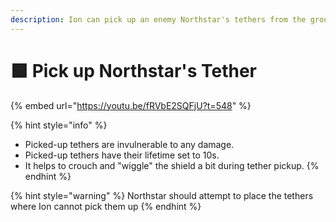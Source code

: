 ```yaml
---
description: Ion can pick up an enemy Northstar's tethers from the ground.
---
```


# 🟩 Pick up Northstar's Tether

{% embed url="https://youtu.be/fRVbE2SQFjU?t=548" %}

{% hint style="info" %}
* Picked-up tethers are invulnerable to any damage.
* Picked-up tethers have their lifetime set to 10s.
* It helps to crouch and "wiggle" the shield a bit during tether pickup.
{% endhint %}

{% hint style="warning" %}
Northstar should attempt to place the tethers where Ion cannot pick them up
{% endhint %}

